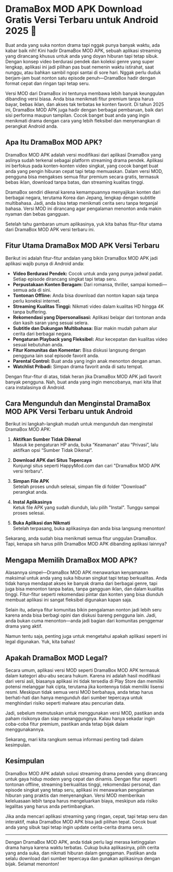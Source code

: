 # DramaBox MOD APK Download Gratis Versi Terbaru untuk Android 2025 👋

Buat anda yang suka nonton drama tapi nggak punya banyak waktu, ada kabar baik nih! Kini hadir DramaBox MOD APK, sebuah aplikasi streaming yang dirancang khusus untuk anda yang doyan hiburan tapi tetap sibuk. Dengan konsep video berdurasi pendek dan koleksi genre yang super lengkap, aplikasi ini jadi pilihan pas buat nemenin waktu istirahat, saat nunggu, atau bahkan sambil ngopi santai di sore hari. Nggak perlu duduk berjam-jam buat nonton satu episode penuh—DramaBox hadir dengan format cepat dan ringan tapi tetap seru.

Versi MOD dari DramaBox ini tentunya membawa lebih banyak keunggulan dibanding versi biasa. Anda bisa menikmati fitur premium tanpa harus bayar, bebas iklan, dan akses tak terbatas ke konten favorit. Di tahun 2025 ini, DramaBox MOD APK juga hadir dengan berbagai pembaruan, baik dari sisi performa maupun tampilan. Cocok banget buat anda yang ingin menikmati drama dengan cara yang lebih fleksibel dan menyenangkan di perangkat Android anda.

## Apa Itu DramaBox MOD APK?

DramaBox MOD APK adalah versi modifikasi dari aplikasi DramaBox yang aslinya sudah terkenal sebagai platform streaming drama pendek. Aplikasi ini berfokus pada konten-konten video singkat, yang cocok banget buat anda yang pengin hiburan cepat tapi tetap memuaskan. Dalam versi MOD, pengguna bisa mengakses semua fitur premium secara gratis, termasuk bebas iklan, download tanpa batas, dan streaming kualitas tinggi.

DramaBox sendiri dikenal karena kemampuannya menyajikan konten dari berbagai negara, terutama Korea dan Jepang, lengkap dengan subtitle multibahasa. Jadi, anda bisa tetap menikmati cerita seru tanpa terganjal bahasa. Versi MOD ini dirancang agar pengalaman menonton anda makin nyaman dan bebas gangguan.

Setelah tahu gambaran umum aplikasinya, yuk kita bahas fitur-fitur utama dari DramaBox MOD APK versi terbaru ini.

## Fitur Utama DramaBox MOD APK Versi Terbaru

Berikut ini adalah fitur-fitur andalan yang bikin DramaBox MOD APK jadi aplikasi wajib punya di Android anda:

- **Video Berdurasi Pendek:** Cocok untuk anda yang punya jadwal padat. Setiap episode dirancang singkat tapi tetap seru.
- **Perpustakaan Konten Beragam:** Dari romansa, thriller, sampai komedi—semua ada di sini.
- **Tontonan Offline:** Anda bisa download dan nonton kapan saja tanpa perlu koneksi internet.
- **Streaming Kualitas Tinggi:** Nikmati video dalam kualitas HD hingga 4K tanpa buffering.
- **Rekomendasi yang Dipersonalisasi:** Aplikasi belajar dari tontonan anda dan kasih saran yang sesuai selera.
- **Subtitle dan Dukungan Multibahasa:** Biar makin mudah paham alur cerita dari berbagai negara.
- **Pengaturan Playback yang Fleksibel:** Atur kecepatan dan kualitas video sesuai kebutuhan anda.
- **Fitur Komunitas dan Komentar:** Bisa diskusi langsung dengan pengguna lain soal episode favorit anda.
- **Parental Control:** Buat anda yang ingin anak menonton dengan aman.
- **Watchlist Pribadi:** Simpan drama favorit anda di satu tempat.

Dengan fitur-fitur di atas, tidak heran jika DramaBox MOD APK jadi favorit banyak pengguna. Nah, buat anda yang ingin mencobanya, mari kita lihat cara instalasinya di Android.

## Cara Mengunduh dan Menginstal DramaBox MOD APK Versi Terbaru untuk Android

Berikut ini langkah-langkah mudah untuk mengunduh dan menginstal DramaBox MOD APK:

1. **Aktifkan Sumber Tidak Dikenal**  
   Masuk ke pengaturan HP anda, buka “Keamanan” atau “Privasi”, lalu aktifkan opsi “Sumber Tidak Dikenal”.

2. **Download APK dari Situs Tepercaya**  
   Kunjungi situs seperti HappyMod.com dan cari "DramaBox MOD APK versi terbaru".

3. **Simpan File APK**  
   Setelah proses unduh selesai, simpan file di folder "Download" perangkat anda.

4. **Instal Aplikasinya**  
   Ketuk file APK yang sudah diunduh, lalu pilih "Instal". Tunggu sampai proses selesai.

5. **Buka Aplikasi dan Nikmati**  
   Setelah terpasang, buka aplikasinya dan anda bisa langsung menonton!

Sekarang, anda sudah bisa menikmati semua fitur unggulan DramaBox. Tapi, kenapa sih harus pilih DramaBox MOD APK dibanding aplikasi lainnya?

## Mengapa Memilih DramaBox MOD APK?

Alasannya simpel—DramaBox MOD APK menawarkan kenyamanan maksimal untuk anda yang suka hiburan singkat tapi tetap berkualitas. Anda tidak hanya mendapat akses ke banyak drama dari berbagai genre, tapi juga bisa menonton tanpa batas, tanpa gangguan iklan, dan dalam kualitas tinggi. Fitur-fitur seperti rekomendasi pintar dan konten yang bisa diunduh membuat aplikasi ini sangat fleksibel digunakan kapan saja.

Selain itu, adanya fitur komunitas bikin pengalaman nonton jadi lebih seru karena anda bisa berbagi opini dan diskusi bareng pengguna lain. Jadi, anda bukan cuma menonton—anda jadi bagian dari komunitas penggemar drama yang aktif.

Namun tentu saja, penting juga untuk mengetahui apakah aplikasi seperti ini legal digunakan. Yuk, kita bahas!

## Apakah DramaBox MOD Legal?

Secara umum, aplikasi versi MOD seperti DramaBox MOD APK termasuk dalam kategori abu-abu secara hukum. Karena ini adalah hasil modifikasi dari versi asli, biasanya aplikasi ini tidak tersedia di Play Store dan memiliki potensi melanggar hak cipta, terutama jika kontennya tidak memiliki lisensi resmi. Meskipun tidak semua versi MOD berbahaya, anda tetap harus berhati-hati dan hanya mengunduh dari sumber tepercaya untuk menghindari risiko seperti malware atau pencurian data.

Jadi, sebelum memutuskan untuk menggunakan versi MOD, pastikan anda paham risikonya dan siap menanggungnya. Kalau hanya sekadar ingin coba-coba fitur premium, pastikan anda tetap bijak dalam menggunakannya.

Sekarang, mari kita rangkum semua informasi penting tadi dalam kesimpulan.

## Kesimpulan

DramaBox MOD APK adalah solusi streaming drama pendek yang dirancang untuk gaya hidup modern yang cepat dan dinamis. Dengan fitur seperti tontonan offline, streaming berkualitas tinggi, rekomendasi personal, dan episode singkat yang tetap seru, aplikasi ini menawarkan pengalaman hiburan yang praktis dan menyenangkan. Versi MOD memberikan keleluasaan lebih tanpa harus mengeluarkan biaya, meskipun ada risiko legalitas yang harus anda pertimbangkan.

Jika anda mencari aplikasi streaming yang ringan, cepat, tapi tetap seru dan interaktif, maka DramaBox MOD APK bisa jadi pilihan tepat. Cocok buat anda yang sibuk tapi tetap ingin update cerita-cerita drama seru.

---

Dengan DramaBox MOD APK, anda tidak perlu lagi merasa ketinggalan drama hanya karena waktu terbatas. Cukup buka aplikasinya, pilih cerita yang anda suka, dan nikmati hiburan dalam genggaman. Pastikan anda selalu download dari sumber tepercaya dan gunakan aplikasinya dengan bijak. Selamat menonton!
